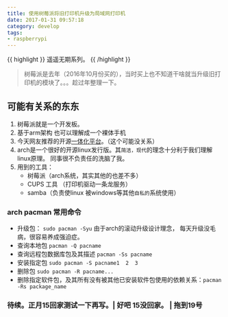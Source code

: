 ```yaml
---
title: 使用树莓派将旧打印机升级为局域网打印机
date: 2017-01-31 09:57:18
category: develop
tags:
- raspberrypi
---
```

{{ highlight }}
遥遥无期系列。
{{ /highlight }}


> 树莓派是去年（2016年10月份买的），当时买上也不知道干啥就当升级旧打印机的模块了。。。趁过年整理一下。

<!--more-->
## 可能有关系的东东

1. 树莓派就是一个开发板。
2. 基于arm架构 也可以理解成一个裸体手机
3. 今天网友推荐的开源[一体化平台][1]。（这个可能没关系）
4. arch是一个很好的开源linux发行版。其`简洁，现代`的理念十分利于我们理解linux原理。 同事很不负责任的洗脑了我。
5. 用到的工具：
    - 树莓派（arch系统，其实其他的也差不多）
    - CUPS 工具 （打印机驱动一条龙服务）
    - samba（负责使linux 被windows等其他`自私的`系统使用）




### arch pacman 常用命令

- 升级包： `sudo pacman -Syu`  由于arch的滚动升级设计理念， 每天升级没毛病，很容易养成强迫症。
- 查询本地包 `pacman -Q pacname`
- 查询远程包数据库包及其描述  `pacman -Ss pacname`
- 安装指定包 `sudo pacman -S pacname1  2  3`
- 删除包 `sudo pacman -R pacname...`
- 删除指定软件包，及其所有没有被其他已安装软件包使用的依赖关系：`pacman -Rs package_name`

### 待续。正月15回家测试一下再写。| 好吧 15没回家。 | 拖到19号

[//]: # (TODO my test todo item)

<!-- TODO my test todo item -->

[1]: https://magicmirror.builders/

